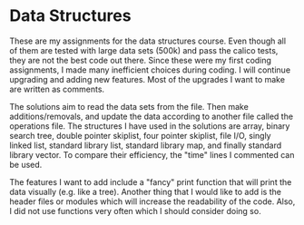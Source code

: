 # Data Structures
These are my assignments for the data structures course. Even though all of them are tested with large data sets (500k) and pass the calico tests, they are not the best code out there. Since these were my first coding assignments, I made many inefficient choices during coding. I will continue upgrading and adding new features. Most of the upgrades I want to make are written as comments. 

The solutions aim to read the data sets from the file. Then make additions/removals, and update the data according to another file called the operations file. The structures I have used in the solutions are array, binary search tree, double pointer skiplist, four pointer skiplist, file I/O, singly linked list, standard library list, standard library map, and finally standard library vector. To compare their efficiency, the "time" lines I commented can be used. 

The features I want to add include a "fancy" print function that will print the data visually (e.g. like a tree). Another thing that I would like to add is the header files or modules which will increase the readability of the code. Also, I did not use functions very often which I should consider doing so.
